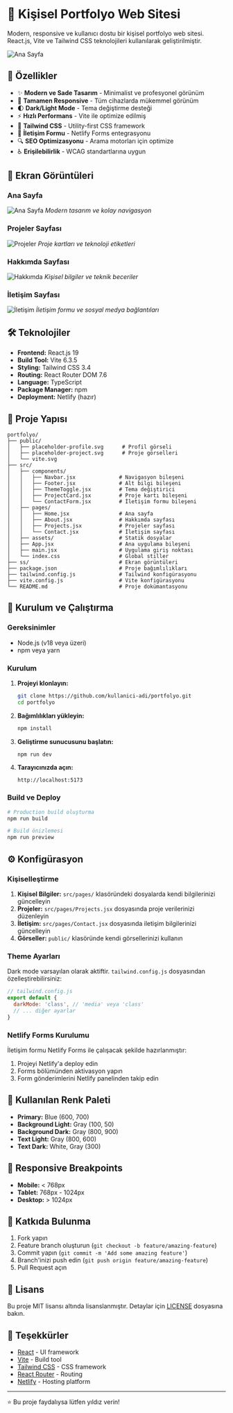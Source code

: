 # 🌟 Kişisel Portfolyo Web Sitesi

Modern, responsive ve kullanıcı dostu bir kişisel portfolyo web sitesi. React.js, Vite ve Tailwind CSS teknolojileri kullanılarak geliştirilmiştir.

![Ana Sayfa](ss/ss%20(1).png)

## 🚀 Özellikler

- ✨ **Modern ve Sade Tasarım** - Minimalist ve profesyonel görünüm
- 📱 **Tamamen Responsive** - Tüm cihazlarda mükemmel görünüm
- 🌓 **Dark/Light Mode** - Tema değiştirme desteği
- ⚡ **Hızlı Performans** - Vite ile optimize edilmiş
- 🎨 **Tailwind CSS** - Utility-first CSS framework
- 📝 **İletişim Formu** - Netlify Forms entegrasyonu
- 🔍 **SEO Optimizasyonu** - Arama motorları için optimize
- ♿ **Erişilebilirlik** - WCAG standartlarına uygun

## 📸 Ekran Görüntüleri

### Ana Sayfa
![Ana Sayfa](ss/ss%20(1).png)
*Modern tasarım ve kolay navigasyon*

### Projeler Sayfası
![Projeler](ss/ss%20(3).png)
*Proje kartları ve teknoloji etiketleri*

### Hakkımda Sayfası
![Hakkımda](ss/ss%20(4).png)
*Kişisel bilgiler ve teknik beceriler*

### İletişim Sayfası
![İletişim](ss/ss%20(2).png)
*İletişim formu ve sosyal medya bağlantıları*

## 🛠️ Teknolojiler

- **Frontend:** React.js 19
- **Build Tool:** Vite 6.3.5
- **Styling:** Tailwind CSS 3.4
- **Routing:** React Router DOM 7.6
- **Language:** TypeScript
- **Package Manager:** npm
- **Deployment:** Netlify (hazır)

## 📁 Proje Yapısı

```
portfolyo/
├── public/
│   ├── placeholder-profile.svg      # Profil görseli
│   ├── placeholder-project.svg      # Proje görselleri
│   └── vite.svg
├── src/
│   ├── components/
│   │   ├── Navbar.jsx              # Navigasyon bileşeni
│   │   ├── Footer.jsx              # Alt bilgi bileşeni
│   │   ├── ThemeToggle.jsx         # Tema değiştirici
│   │   ├── ProjectCard.jsx         # Proje kartı bileşeni
│   │   └── ContactForm.jsx         # İletişim formu bileşeni
│   ├── pages/
│   │   ├── Home.jsx                # Ana sayfa
│   │   ├── About.jsx               # Hakkımda sayfası
│   │   ├── Projects.jsx            # Projeler sayfası
│   │   └── Contact.jsx             # İletişim sayfası
│   ├── assets/                     # Statik dosyalar
│   ├── App.jsx                     # Ana uygulama bileşeni
│   ├── main.jsx                    # Uygulama giriş noktası
│   └── index.css                   # Global stiller
├── ss/                             # Ekran görüntüleri
├── package.json                    # Proje bağımlılıkları
├── tailwind.config.js              # Tailwind konfigürasyonu
├── vite.config.js                  # Vite konfigürasyonu
└── README.md                       # Proje dokümantasyonu
```

## 🚀 Kurulum ve Çalıştırma

### Gereksinimler
- Node.js (v18 veya üzeri)
- npm veya yarn

### Kurulum

1. **Projeyi klonlayın:**
   ```bash
   git clone https://github.com/kullanici-adi/portfolyo.git
   cd portfolyo
   ```

2. **Bağımlılıkları yükleyin:**
   ```bash
   npm install
   ```

3. **Geliştirme sunucusunu başlatın:**
   ```bash
   npm run dev
   ```

4. **Tarayıcınızda açın:**
   ```
   http://localhost:5173
   ```

### Build ve Deploy

```bash
# Production build oluşturma
npm run build

# Build önizlemesi
npm run preview
```

## ⚙️ Konfigürasyon

### Kişiselleştirme

1. **Kişisel Bilgiler:** `src/pages/` klasöründeki dosyalarda kendi bilgilerinizi güncelleyin
2. **Projeler:** `src/pages/Projects.jsx` dosyasında proje verilerinizi düzenleyin
3. **İletişim:** `src/pages/Contact.jsx` dosyasında iletişim bilgilerinizi güncelleyin
4. **Görseller:** `public/` klasöründe kendi görsellerinizi kullanın

### Theme Ayarları

Dark mode varsayılan olarak aktiftir. `tailwind.config.js` dosyasından özelleştirebilirsiniz:

```javascript
// tailwind.config.js
export default {
  darkMode: 'class', // 'media' veya 'class'
  // ... diğer ayarlar
}
```

### Netlify Forms Kurulumu

İletişim formu Netlify Forms ile çalışacak şekilde hazırlanmıştır:

1. Projeyi Netlify'a deploy edin
2. Forms bölümünden aktivasyon yapın
3. Form gönderimlerini Netlify panelinden takip edin

## 🎨 Kullanılan Renk Paleti

- **Primary:** Blue (600, 700)
- **Background Light:** Gray (100, 50)
- **Background Dark:** Gray (800, 900)
- **Text Light:** Gray (800, 600)
- **Text Dark:** White, Gray (300)

## 📱 Responsive Breakpoints

- **Mobile:** < 768px
- **Tablet:** 768px - 1024px
- **Desktop:** > 1024px

## 🤝 Katkıda Bulunma

1. Fork yapın
2. Feature branch oluşturun (`git checkout -b feature/amazing-feature`)
3. Commit yapın (`git commit -m 'Add some amazing feature'`)
4. Branch'inizi push edin (`git push origin feature/amazing-feature`)
5. Pull Request açın

## 📄 Lisans

Bu proje MIT lisansı altında lisanslanmıştır. Detaylar için [LICENSE](LICENSE) dosyasına bakın.


## 🙏 Teşekkürler

- [React](https://reactjs.org/) - UI framework
- [Vite](https://vitejs.dev/) - Build tool
- [Tailwind CSS](https://tailwindcss.com/) - CSS framework
- [React Router](https://reactrouter.com/) - Routing
- [Netlify](https://netlify.com/) - Hosting platform

---

⭐ Bu proje faydalıysa lütfen yıldız verin! 
